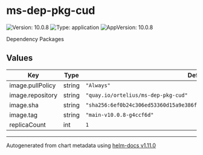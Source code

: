 # ms-dep-pkg-cud

![Version: 10.0.8](https://img.shields.io/badge/Version-10.0.8-informational?style=flat-square) ![Type: application](https://img.shields.io/badge/Type-application-informational?style=flat-square) ![AppVersion: 10.0.8](https://img.shields.io/badge/AppVersion-10.0.8-informational?style=flat-square)

Dependency Packages

## Values

| Key | Type | Default | Description |
|-----|------|---------|-------------|
| image.pullPolicy | string | `"Always"` |  |
| image.repository | string | `"quay.io/ortelius/ms-dep-pkg-cud"` |  |
| image.sha | string | `"sha256:6ef0b24c306ed53360d15a9e386f5661ad6fa4341dbb8559d2cbd1327ce908ea"` |  |
| image.tag | string | `"main-v10.0.8-g4ccf6d"` |  |
| replicaCount | int | `1` |  |

----------------------------------------------
Autogenerated from chart metadata using [helm-docs v1.11.0](https://github.com/norwoodj/helm-docs/releases/v1.11.0)

